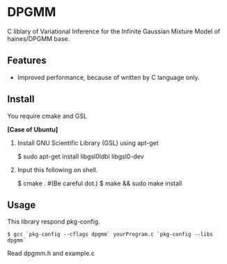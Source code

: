 ﻿DPGMM
=============

C liblary of Variational Inference for the Infinite Gaussian Mixture Model of haines/DPGMM base.

## Features
* Improved performance, because of written by C language only.


## Install
You require cmake and GSL

**[Case of Ubuntu]**  
1. Install GNU Scientific Library (GSL) using apt-get 

    $ sudo apt-get install libgsl0ldbl libgsl0-dev

2. Input this following on shell.  

    $ cmake .     #(Be careful dot.)
    $ make && sudo make install

## Usage
This library respond pkg-config.

    $ gcc `pkg-config --cflags dpgmm` yourProgram.c `pkg-config --libs dpgmm`

Read dpgmm.h and example.c

